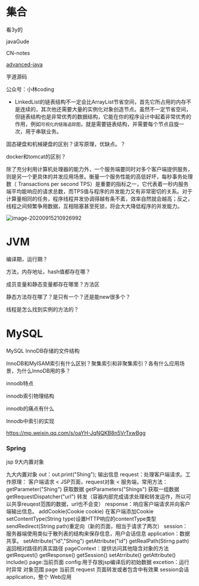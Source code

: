 # 集合

看3y的

javaGude

CN-notes

[advanced-java](https://github.com/doocs/advanced-java)

芋道源码

公众号：小林coding



- LinkedList的链表结构不一定会比ArrayList节省空间，首先它所占用的内存不是连续的，其次他还需要大量的实例化对象创造节点。虽然不一定节省空间，但链表结构也是非常优秀的数据结构，它能在你的程序设计中起着非常优秀的作用，例如`可视化的链路追踪图`，就是需要链表结构，并需要每个节点自旋一次，用于串联业务。

固态硬盘和机械硬盘的区别？读写原理，优缺点。？

docker和tomcat的区别？



除了充分利用计算机处理器的能力外，一个服务端要同时对多个客户端提供服务，则是另一个更具体的并发应用场景。衡量一个服务性能的高低好坏，每秒事务处理数（ Transactions per second TPS）是重要的指标之一，它代表着一秒内服务端平均能响应的请求总数，而TPS值与程序的并发能力又有非常密切的关系。对于计算量相同的任务，程序线程并发协调得越有条不紊，效率自然就会越高；反之，线程之间频繁争用数据，互相阻塞甚至死锁，将会大大降低程序的并发能力。



![image-20200915210926992](https://gitee.com//chenchong0817/picture/raw/master/Aaron/20200915210934.png)

# JVM

编译期，运行期？

方法，内存地址，hash值都存在哪？

成员变量和静态变量都存在哪里？方法区

静态方法存在哪了？是只有一个？还是能new很多个？

线程是怎么找到实例的方法的？

# MySQL

MySQL InnoDB存储的文件结构

 InnoDB和MyISAM索引有什么区别？聚集索引和非聚集索引？各有什么应用场景，为什么InnoDB用的多？ 

 innodb特点

 innodb索引物理结构

innodb的痛点有什么 

 Innodb中索引的实现 

https://mp.weixin.qq.com/s/oaYH-JqNQKB8n5VrTxwBgg

### Spring

jsp 9大内置对象

九大内置对象
out：out.print("Shing"); 输出信息
request：处理客户端请求。工作原理： 客户端请求 < JSP页面，request对象 < 服务端，常用方法：
getParameter("Shing") 获取数据 getParameters("Shings") 获取一组数据 getRequestDispatcher("url") 转发（容器内部完成请求处理和转发运作，所以可以共享reuqest范围的数据，url也不会变）
response：响应客户端请求并向客户端输出信息。
addCookie(Cookie cookie) 在客户端添加Cookie setContentType(String type)设置HTTP响应的contentType类型 sendRedirect(String path)重定向（新的页面，相当于请求了两次）
session：服务器端使用类似于散列表的结构来保存信息，用户会话信息
application：数据共享。
setAttribute("id","Shing")
getAttribute("id")
getRealPath(Stirng path)返回相对路径的真实路径
pageContext：提供访问其他隐含对象的方法
getRequest()
getResponse()
getSession()
setAtrribute()
getAttribute()
include()
page:当前页面
config:用于存放jsp编译后的初始数据
excetion：运行时异常
对象范围
page 当前页
request 页面转发或者包含中有效果
session会话
application，整个 Web应用